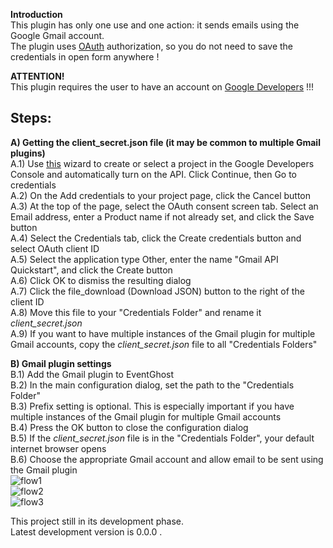 **Introduction**  
This plugin has only one use and one action: it sends emails using the Google Gmail account.  
The plugin uses [OAuth](https://en.wikipedia.org/wiki/OAuth) authorization, so you do not need to save the credentials in open form anywhere !  


**ATTENTION!**  
This plugin requires the user to have an account on [Google Developers](https://developers.google.com/) !!!  

**Steps:**  
-----------------  
**A) Getting the client_secret.json file (it may be common to multiple Gmail plugins)**  
A.1) Use [this](https://console.developers.google.com/start/api?id=gmail) wizard to create or select a project in the Google Developers Console and automatically turn on the API. Click Continue, then Go to credentials  
A.2) On the Add credentials to your project page, click the Cancel button  
A.3) At the top of the page, select the OAuth consent screen tab. Select an Email address, enter a Product name if not already set, and click the Save button  
A.4) Select the Credentials tab, click the Create credentials button and select OAuth client ID  
A.5) Select the application type Other, enter the name "Gmail API Quickstart", and click the Create button  
A.6) Click OK to dismiss the resulting dialog  
A.7) Click the file_download (Download JSON) button to the right of the client ID  
A.8) Move this file to your "Credentials Folder" and rename it *client_secret.json*  
A.9) If you want to have multiple instances of the Gmail plugin for multiple Gmail accounts, copy the *client_secret.json* file to all "Credentials Folders"  
  
**B) Gmail plugin settings**  
B.1) Add the Gmail plugin to EventGhost  
B.2) In the main configuration dialog, set the path to the "Credentials Folder"  
B.3) Prefix setting is optional. This is especially important if you have multiple instances of the Gmail plugin for multiple Gmail accounts  
B.4) Press the OK button to close the configuration dialog  
B.5) If the *client_secret.json* file is in the "Credentials Folder", your default internet browser opens  
B.6) Choose the appropriate Gmail account and allow email to be sent using the Gmail plugin  
![flow1](https://github.com/Pako2/EventGhostPlugins/raw/master/Gmail/Screenshots/flow1.png)  
![flow2](https://github.com/Pako2/EventGhostPlugins/raw/master/Gmail/Screenshots/flow2.png)  
![flow3](https://github.com/Pako2/EventGhostPlugins/raw/master/Gmail/Screenshots/flow3.png)  

This project still in its development phase.  
Latest development version is 0.0.0 .  
